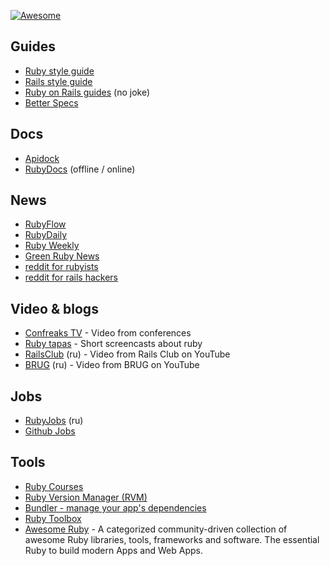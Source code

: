 [![Awesome](https://cdn.rawgit.com/sindresorhus/awesome/d7305f38d29fed78fa85652e3a63e154dd8e8829/media/badge.svg)](https://github.com/sindresorhus/awesome)

## Guides
- [Ruby style guide](https://github.com/bbatsov/ruby-style-guide)
- [Rails style guide](https://github.com/bbatsov/rails-style-guide)
- [Ruby on Rails guides](http://guides.rubyonrails.org) (no joke)
- [Better Specs](http://betterspecs.org/)

## Docs
- [Apidock](http://apidock.com/)
- [RubyDocs](http://rubydocs.org/) (offline / online)

## News
- [RubyFlow](http://www.rubyflow.com/)
- [RubyDaily](http://stream.rubydaily.org/)
- [Ruby Weekly](http://rubyweekly.com/)
- [Green Ruby News](http://greenruby.org/)
- [reddit for rubyists](https://www.reddit.com/r/ruby)
- [reddit for rails hackers](http://www.reddit.com/r/rails/)

## Video & blogs
- [Confreaks TV](http://confreaks.tv/) - Video from conferences
- [Ruby tapas](http://www.rubytapas.com) - Short screencasts about ruby
- [RailsClub](http://www.youtube.com/user/railsclub/videos) (ru) - Video from Rails Club on YouTube
- [BRUG](http://www.youtube.com/user/AltorosSystems/videos) (ru) - Video from BRUG on YouTube

## Jobs
- [RubyJobs](http://rubyjobs.ru) (ru)
- [Github Jobs](https://jobs.github.com)

## Tools
- [Ruby Courses](http://rubycourses.ru/)
- [Ruby Version Manager (RVM)](http://rvm.io/rvm/install)
- [Bundler - manage your app's dependencies](http://bundler.io)
- [Ruby Toolbox](http:/www.ruby-toolbox.com)
- [Awesome Ruby](http://awesome-ruby.com/) - A categorized community-driven collection of awesome Ruby libraries, tools, frameworks and software. The essential Ruby to build modern Apps and Web Apps.
